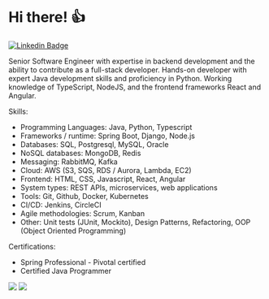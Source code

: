# Hi there! :+1:

[![Linkedin Badge](https://img.shields.io/badge/-LinkedIn-blue?style=flat-square&logo=Linkedin&logoColor=white&link=https://www.linkedin.com/in/rkaraujo)](https://www.linkedin.com/in/rkaraujo)

Senior Software Engineer with expertise in backend development and the ability to contribute as a full-stack developer. Hands-on developer with expert Java development skills and proficiency in Python. Working knowledge of TypeScript, NodeJS, and the frontend frameworks React and Angular.

Skills:
* Programming Languages: Java, Python, Typescript
* Frameworks / runtime: Spring Boot, Django, Node.js
* Databases: SQL, Postgresql, MySQL, Oracle
* NoSQL databases: MongoDB, Redis
* Messaging: RabbitMQ, Kafka
* Cloud: AWS (S3, SQS, RDS / Aurora, Lambda, EC2)
* Frontend: HTML, CSS, Javascript, React, Angular
* System types: REST APIs, microservices, web applications
* Tools: Git, Github, Docker, Kubernetes
* CI/CD: Jenkins, CircleCI
* Agile methodologies: Scrum, Kanban
* Other: Unit tests (JUnit, Mockito), Design Patterns, Refactoring, OOP (Object Oriented Programming)

Certifications:
* Spring Professional - Pivotal certified
* Certified Java Programmer

![](https://github-profile-summary-cards.vercel.app/api/cards/profile-details?username=rkaraujo&theme=vue)
![](https://github-profile-summary-cards.vercel.app/api/cards/repos-per-language?username=rkaraujo&theme=vue)

<!--
**rkaraujo/rkaraujo** is a ✨ _special_ ✨ repository because its `README.md` (this file) appears on your GitHub profile.

Here are some ideas to get you started:

- 🔭 I’m currently working on ...
- 🌱 I’m currently learning ...
- 👯 I’m looking to collaborate on ...
- 🤔 I’m looking for help with ...
- 💬 Ask me about ...
- 📫 How to reach me: ...
- 😄 Pronouns: ...
- ⚡ Fun fact: ...
-->
